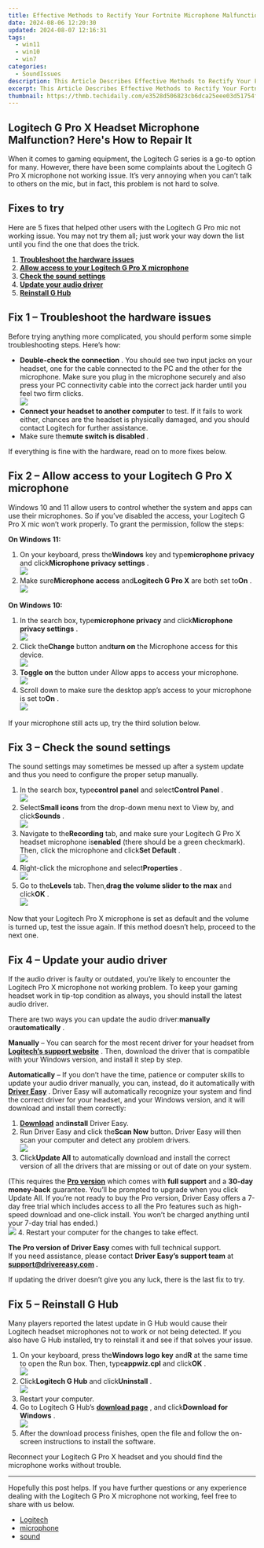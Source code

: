 ```yaml
---
title: Effective Methods to Rectify Your Fortnite Microphone Malfunction
date: 2024-08-06 12:20:30
updated: 2024-08-07 12:16:31
tags:
  - win11
  - win10
  - win7
categories:
  - SoundIssues
description: This Article Describes Effective Methods to Rectify Your Fortnite Microphone Malfunction
excerpt: This Article Describes Effective Methods to Rectify Your Fortnite Microphone Malfunction
thumbnail: https://thmb.techidaily.com/e3528d506823cb6dca25eee03d51754fbb17fe96f4d59ce559e11e5be6c55331.jpg
---
```


## Logitech G Pro X Headset Microphone Malfunction? Here's How to Repair It

When it comes to gaming equipment, the Logitech G series is a go-to option for many. However, there have been some complaints about the Logitech G Pro X microphone not working issue. It’s very annoying when you can’t talk to others on the mic, but in fact, this problem is not hard to solve.

## Fixes to try

 Here are 5 fixes that helped other users with the Logitech G Pro mic not working issue. You may not try them all; just work your way down the list until you find the one that does the trick.

1. **[Troubleshoot the hardware issues](https://tools.techidaily.com/drivereasy/download/)**
2. **[Allow access to your Logitech G Pro X microphone](https://tools.techidaily.com/drivereasy/download/)**
3. **[Check the sound settings](https://tools.techidaily.com/drivereasy/download/)**
4. **[Update your audio driver](https://tools.techidaily.com/drivereasy/download/)**
5. **[Reinstall G Hub](https://tools.techidaily.com/drivereasy/download/)**

## Fix 1 – Troubleshoot the hardware issues

 Before trying anything more complicated, you should perform some simple troubleshooting steps. Here’s how:

* **Double-check the connection** . You should see two input jacks on your headset, one for the cable connected to the PC and the other for the microphone. Make sure you plug in the microphone securely and also press your PC connectivity cable into the correct jack harder until you feel two firm clicks.  
![](https://images.drivereasy.com/wp-content/uploads/2020/12/connection-1.jpg)
* **Connect your headset to another computer** to test. If it fails to work either, chances are the headset is physically damaged, and you should contact Logitech for further assistance.
* Make sure the**mute switch is disabled** .

If everything is fine with the hardware, read on to more fixes below.

## Fix 2 – Allow access to your Logitech G Pro X microphone

 Windows 10 and 11 allow users to control whether the system and apps can use their microphones. So if you’ve disabled the access, your Logitech G Pro X mic won’t work properly. To grant the permission, follow the steps:

**On Windows 11:**

1. On your keyboard, press the**Windows** key and type**microphone privacy** and click**Microphone privacy settings** .  
![](https://www.drivereasy.com/wp-content/uploads/2024/06/image-25.png)
2. Make sure**Microphone access** and**Logitech G Pro X** are both set to**On** .  
![](https://www.drivereasy.com/wp-content/uploads/2024/06/image-26.png)

**On Windows 10:**

1. In the search box, type**microphone privacy** and click**Microphone privacy settings** .  
![](https://images.drivereasy.com/wp-content/uploads/2020/12/1-1-4.jpg)
2. Click the**Change** button and**turn on** the Microphone access for this device.  
![](https://images.drivereasy.com/wp-content/uploads/2020/12/1-2-6.jpg)
3. **Toggle on** the button under Allow apps to access your microphone.  
![](https://images.drivereasy.com/wp-content/uploads/2020/12/1-3-6.jpg)
4. Scroll down to make sure the desktop app’s access to your microphone is set to**On** .  
![](https://images.drivereasy.com/wp-content/uploads/2020/12/1-4-4.jpg)

If your microphone still acts up, try the third solution below.

## Fix 3 – Check the sound settings

 The sound settings may sometimes be messed up after a system update and thus you need to configure the proper setup manually.

1. In the search box, type**control** **panel** and select**Control Panel** .  
![](https://images.drivereasy.com/wp-content/uploads/2020/12/microsoft-team-control-panel.jpg)
2. Select**Small icons** from the drop-down menu next to View by, and click**Sounds** .  
![](https://images.drivereasy.com/wp-content/uploads/2020/12/1-2-4.jpg)
3. Navigate to the**Recording** tab, and make sure your Logitech G Pro X headset microphone is**enabled** (there should be a green checkmark). Then, click the microphone and click**Set Default** .  
![](https://images.drivereasy.com/wp-content/uploads/2020/12/1-5.jpg)
4. Right-click the microphone and select**Properties** .  
![](https://images.drivereasy.com/wp-content/uploads/2020/12/1-6.jpg)
5. Go to the**Levels** tab. Then,**drag the volume slider to the max** and click**OK** .  
![](https://images.drivereasy.com/wp-content/uploads/2020/12/5-11.jpg)

 Now that your Logitech Pro X microphone is set as default and the volume is turned up, test the issue again. If this method doesn’t help, proceed to the next one.

## Fix 4 – Update your audio driver

 If the audio driver is faulty or outdated, you’re likely to encounter the Logitech Pro X microphone not working problem. To keep your gaming headset work in tip-top condition as always, you should install the latest audio driver.

 There are two ways you can update the audio driver:**manually** or**automatically** .

**Manually** – You can search for the most recent driver for your headset from **[Logitech’s support website](https://support.logi.com/hc/en-us)**  . Then, download the driver that is compatible with your Windows version, and install it step by step.

**Automatically** – If you don’t have the time, patience or computer skills to update your audio driver manually, you can, instead, do it automatically with **[Driver Easy](https://tools.techidaily.com/drivereasy/download/)**  . Driver Easy will automatically recognize your system and find the correct driver for your headset, and your Windows version, and it will download and install them correctly:

1. **[Download](https://tools.techidaily.com/drivereasy/download/)**  and**install** Driver Easy.
2. Run Driver Easy and click the**Scan Now** button. Driver Easy will then scan your computer and detect any problem drivers.  
![](https://www.drivereasy.com/wp-content/uploads/2020/10/6_0_scan-now.jpg)
3. Click**Update All** to automatically download and install the correct version of all the drivers that are missing or out of date on your system.  

 (This requires the **[Pro version](https://tools.techidaily.com/drivereasy/download/)**  which comes with **full support**  and a **30-day money-back**  guarantee. You’ll be prompted to upgrade when you click Update All. If you’re not ready to buy the Pro version, Driver Easy offers a 7-day free trial which includes access to all the Pro features such as high-speed download and one-click install. You won’t be charged anything until your 7-day trial has ended.)  
![](https://www.drivereasy.com/wp-content/uploads/2020/12/logitech-pro-x-gaming.png)
4. Restart your computer for the changes to take effect.

**The Pro version of Driver Easy** comes with full technical support.  
 If you need assistance, please contact **Driver Easy’s support team** at **[support@drivereasy.com](https://tools.techidaily.com/drivereasy/download/) .**

 If updating the driver doesn’t give you any luck, there is the last fix to try.

## Fix 5 – Reinstall G Hub

 Many players reported the latest update in G Hub would cause their Logitech headset microphones not to work or not being detected. If you also have G Hub installed, try to reinstall it and see if that solves your issue.

1. On your keyboard, press the**Windows logo key** and**R** at the same time to open the Run box. Then, type**appwiz.cpl** and click**OK** .  
![](https://images.drivereasy.com/wp-content/uploads/2020/12/5-1-2.jpg)
2. Click**Logitech G Hub** and click**Uninstall** .  
![](https://images.drivereasy.com/wp-content/uploads/2020/12/reinstall-g-hub-1-1.jpg)
3. Restart your computer.
4. Go to Logitech G Hub’s **[download page](https://www.logitechg.com/en-us/innovation/g-hub.html)**  , and click**Download for Windows** .  
![](https://images.drivereasy.com/wp-content/uploads/2020/12/download-logitech-g-hub.jpg)
5. After the download process finishes, open the file and follow the on-screen instructions to install the software.

 Reconnect your Logitech G Pro X headset and you should find the microphone works without trouble.

---

 Hopefully this post helps. If you have further questions or any experience dealing with the Logitech G Pro X microphone not working, feel free to share with us below.

* [Logitech](https://tools.techidaily.com/drivereasy/download/)
* [microphone](https://tools.techidaily.com/drivereasy/download/)
* [sound](https://tools.techidaily.com/drivereasy/download/)

<ins class="adsbygoogle"
     style="display:block"
     data-ad-format="autorelaxed"
     data-ad-client="ca-pub-7571918770474297"
     data-ad-slot="1223367746"></ins>



<ins class="adsbygoogle"
     style="display:block"
     data-ad-client="ca-pub-7571918770474297"
     data-ad-slot="8358498916"
     data-ad-format="auto"
     data-full-width-responsive="true"></ins>
